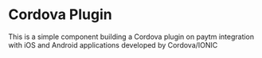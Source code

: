 Cordova Plugin <PAYTM PLGIN For PAYMENTS>
======

This is a simple component building a Cordova plugin on paytm integration with iOS and Android applications developed by Cordova/IONIC
